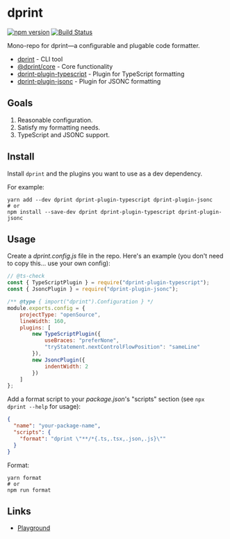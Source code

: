 # dprint

[![npm version](https://badge.fury.io/js/dprint.svg)](https://badge.fury.io/js/dprint)
[![Build Status](https://travis-ci.org/dsherret/dprint.svg?branch=master)](https://travis-ci.org/dsherret/dprint)

Mono-repo for dprint—a configurable and plugable code formatter.

* [dprint](packages/dprint) - CLI tool
* [@dprint/core](packages/core) - Core functionality
* [dprint-plugin-typescript](packages/dprint-plugin-typescript) - Plugin for TypeScript formatting
* [dprint-plugin-jsonc](packages/dprint-plugin-jsonc) - Plugin for JSONC formatting

## Goals

1. Reasonable configuration.
2. Satisfy my formatting needs.
3. TypeScript and JSONC support.

## Install

Install `dprint` and the plugins you want to use as a dev dependency.

For example:

```
yarn add --dev dprint dprint-plugin-typescript dprint-plugin-jsonc
# or
npm install --save-dev dprint dprint-plugin-typescript dprint-plugin-jsonc
```

## Usage

Create a *dprint.config.js* file in the repo. Here's an example (you don't need to copy this... use your own config):

```js
// @ts-check
const { TypeScriptPlugin } = require("dprint-plugin-typescript");
const { JsoncPlugin } = require("dprint-plugin-jsonc");

/** @type { import("dprint").Configuration } */
module.exports.config = {
    projectType: "openSource",
    lineWidth: 160,
    plugins: [
        new TypeScriptPlugin({
            useBraces: "preferNone",
            "tryStatement.nextControlFlowPosition": "sameLine"
        }),
        new JsoncPlugin({
            indentWidth: 2
        })
    ]
};
```

Add a format script to your *package.json*'s "scripts" section (see `npx dprint --help` for usage):

```json
{
  "name": "your-package-name",
  "scripts": {
    "format": "dprint \"**/*{.ts,.tsx,.json,.js}\""
  }
}
```

Format:

```
yarn format
# or
npm run format
```

## Links

* [Playground](https://dprint.dev/playground)
